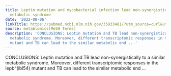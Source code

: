 ```yaml
---
title: Leptin mutation and mycobacterial infection lead non-synergistically to a similar
  metabolic syndrome
date: '2022-08-06'
linkTitle: https://pubmed.ncbi.nlm.nih.gov/35933481/?utm_source=curl&utm_medium=rss&utm_campaign=pubmed-2&utm_content=1Zkrxt7ktlCbHBXEV3v65xxSnkSWNsJ1A6Fq3gBniKhGfIUslK&fc=20210907212339&ff=20220809212120&v=2.17.7
source: metablomics[MeSH Terms]
description: 'CONCLUSIONS: Leptin mutation and TB lead non-synergistically to a similar
  metabolic syndrome. Moreover, different transcriptomic responses in the lepb^(ibl54)
  mutant and TB can lead to the similar metabolic end ...'
---
```

CONCLUSIONS: Leptin mutation and TB lead non-synergistically to a similar metabolic syndrome. Moreover, different transcriptomic responses in the lepb^(ibl54) mutant and TB can lead to the similar metabolic end ...